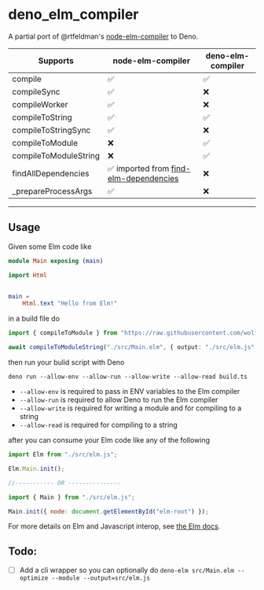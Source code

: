 # deno_elm_compiler

A partial port of @rtfeldman's [node-elm-compiler](https://github.com/rtfeldman/node-elm-compiler) to Deno.

| Supports              | node-elm-compiler                                                                           | deno-elm-compiler |
| --------------------- | ------------------------------------------------------------------------------------------- | ----------------- |
| compile               | ✅                                                                                          | ✅                |
| compileSync           | ✅                                                                                          | ❌                |
| compileWorker         | ✅                                                                                          | ❌                |
| compileToString       | ✅                                                                                          | ✅                |
| compileToStringSync   | ✅                                                                                          | ❌                |
| compileToModule       | ❌                                                                                          | ✅                |
| compileToModuleString | ❌                                                                                          | ✅                |
| findAllDependencies   | ✅ imported from [find-elm-dependencies](https://github.com/NoRedInk/find-elm-dependencies) | ❌                |
| \_prepareProcessArgs  | ✅                                                                                          | ❌                |

---

## Usage

Given some Elm code like

```Elm
module Main exposing (main)

import Html


main =
    Html.text "Hello from Elm!"
```

in a build file do

```typescript
import { compileToModule } from "https://raw.githubusercontent.com/wolfadex/deno_elm_compiler/master/compiler.ts";

await compileToModuleString("./src/Main.elm", { output: "./src/elm.js" });
```

then run your bulid script with Deno

```
deno run --allow-env --allow-run --allow-write --allow-read build.ts
```

- `--allow-env` is required to pass in ENV variables to the Elm compiler
- `--allow-run` is required to allow Deno to run the Elm compiler
- `--allow-write` is required for writing a module and for compiling to a string
- `--allow-read` is required for compiling to a string

after you can consume your Elm code like any of the following

```javascript
import Elm from "./src/elm.js";

Elm.Main.init();

//----------- OR ---------------

import { Main } from "./src/elm.js";

Main.init({ node: document.getElementById("elm-root") });
```

For more details on Elm and Javascript interop, see [the Elm docs](https://guide.elm-lang.org/interop/).

## Todo:

- [ ] Add a cli wrapper so you can optionally do `deno-elm src/Main.elm --optimize --module --output=src/elm.js`
